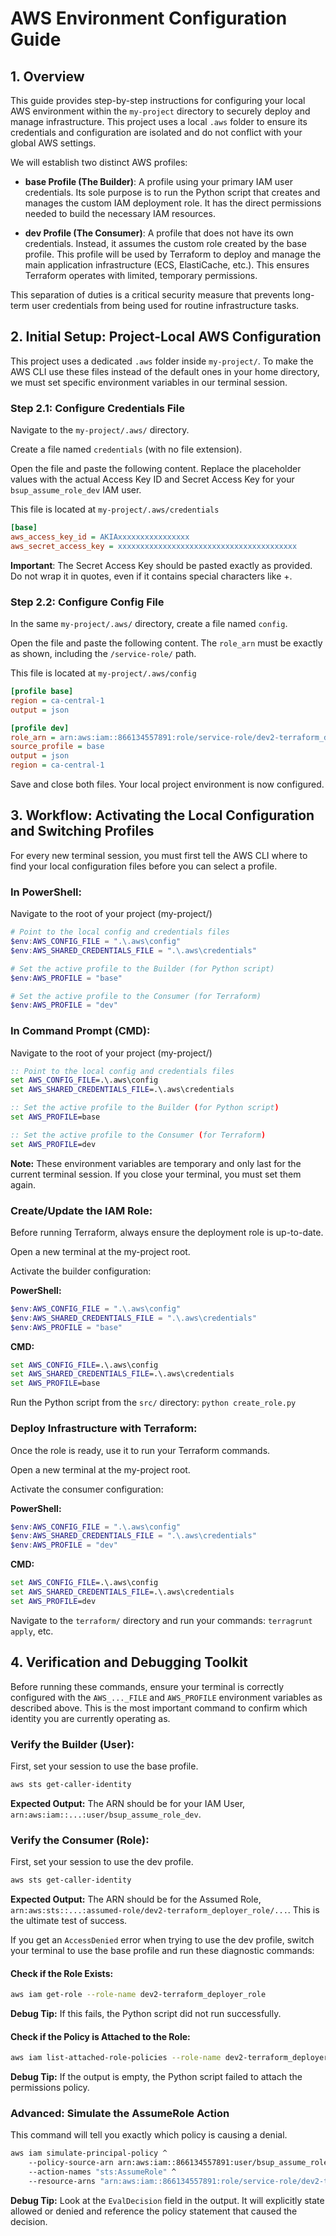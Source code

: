 # AWS Environment Configuration Guide

## 1. Overview

This guide provides step-by-step instructions for configuring your local AWS environment within the `my-project` directory to securely deploy and manage infrastructure. This project uses a local `.aws` folder to ensure its credentials and configuration are isolated and do not conflict with your global AWS settings.

We will establish two distinct AWS profiles:

- **base Profile (The Builder)**: A profile using your primary IAM user credentials. Its sole purpose is to run the Python script that creates and manages the custom IAM deployment role. It has the direct permissions needed to build the necessary IAM resources.

- **dev Profile (The Consumer)**: A profile that does not have its own credentials. Instead, it assumes the custom role created by the base profile. This profile will be used by Terraform to deploy and manage the main application infrastructure (ECS, ElastiCache, etc.). This ensures Terraform operates with limited, temporary permissions.

This separation of duties is a critical security measure that prevents long-term user credentials from being used for routine infrastructure tasks.

## 2. Initial Setup: Project-Local AWS Configuration

This project uses a dedicated `.aws` folder inside `my-project/`. To make the AWS CLI use these files instead of the default ones in your home directory, we must set specific environment variables in our terminal session.

### Step 2.1: Configure Credentials File

Navigate to the `my-project/.aws/` directory.

Create a file named `credentials` (with no file extension).

Open the file and paste the following content. Replace the placeholder values with the actual Access Key ID and Secret Access Key for your `bsup_assume_role_dev` IAM user.

This file is located at `my-project/.aws/credentials`
```ini
[base]  
aws_access_key_id = AKIAxxxxxxxxxxxxxxxx  
aws_secret_access_key = xxxxxxxxxxxxxxxxxxxxxxxxxxxxxxxxxxxxxxxx
```

**Important**: The Secret Access Key should be pasted exactly as provided. Do not wrap it in quotes, even if it contains special characters like +.

### Step 2.2: Configure Config File

In the same `my-project/.aws/` directory, create a file named `config`.

Open the file and paste the following content. The `role_arn` must be exactly as shown, including the `/service-role/` path.

 This file is located at `my-project/.aws/config`
```ini
[profile base]  
region = ca-central-1  
output = json  

[profile dev]  
role_arn = arn:aws:iam::866134557891:role/service-role/dev2-terraform_deployer_role  
source_profile = base  
output = json  
region = ca-central-1
```
Save and close both files. Your local project environment is now configured.

## 3. Workflow: Activating the Local Configuration and Switching Profiles

For every new terminal session, you must first tell the AWS CLI where to find your local configuration files before you can select a profile.

### In PowerShell:
Navigate to the root of your project (my-project/)

```powershell
# Point to the local config and credentials files
$env:AWS_CONFIG_FILE = ".\.aws\config"
$env:AWS_SHARED_CREDENTIALS_FILE = ".\.aws\credentials"

# Set the active profile to the Builder (for Python script)
$env:AWS_PROFILE = "base"

# Set the active profile to the Consumer (for Terraform)
$env:AWS_PROFILE = "dev"
```

### In Command Prompt (CMD):
Navigate to the root of your project (my-project/)

```cmd
:: Point to the local config and credentials files
set AWS_CONFIG_FILE=.\.aws\config
set AWS_SHARED_CREDENTIALS_FILE=.\.aws\credentials

:: Set the active profile to the Builder (for Python script)
set AWS_PROFILE=base

:: Set the active profile to the Consumer (for Terraform)
set AWS_PROFILE=dev
```

**Note:** These environment variables are temporary and only last for the current terminal session. If you close your terminal, you must set them again.

### Create/Update the IAM Role: 
Before running Terraform, always ensure the deployment role is up-to-date.

Open a new terminal at the my-project root.

Activate the builder configuration:

**PowerShell:**

```powershell
$env:AWS_CONFIG_FILE = ".\.aws\config"
$env:AWS_SHARED_CREDENTIALS_FILE = ".\.aws\credentials"
$env:AWS_PROFILE = "base"
```

**CMD:**

```cmd
set AWS_CONFIG_FILE=.\.aws\config
set AWS_SHARED_CREDENTIALS_FILE=.\.aws\credentials
set AWS_PROFILE=base
```

Run the Python script from the `src/` directory: `python create_role.py`

### Deploy Infrastructure with Terraform: 
Once the role is ready, use it to run your Terraform commands.

Open a new terminal at the my-project root.

Activate the consumer configuration:

**PowerShell:**

```powershell
$env:AWS_CONFIG_FILE = ".\.aws\config"
$env:AWS_SHARED_CREDENTIALS_FILE = ".\.aws\credentials"
$env:AWS_PROFILE = "dev"
```

**CMD:**

```cmd
set AWS_CONFIG_FILE=.\.aws\config
set AWS_SHARED_CREDENTIALS_FILE=.\.aws\credentials
set AWS_PROFILE=dev
```

Navigate to the `terraform/` directory and run your commands: `terragrunt apply`, etc.


## 4. Verification and Debugging Toolkit

Before running these commands, ensure your terminal is correctly configured with the `AWS_..._FILE` and `AWS_PROFILE` environment variables as described above. This is the most important command to confirm which identity you are currently operating as.

### Verify the Builder (User):
First, set your session to use the base profile.

```Bash
aws sts get-caller-identity
```

**Expected Output:** The ARN should be for your IAM User, `arn:aws:iam::...:user/bsup_assume_role_dev`.

### Verify the Consumer (Role):
First, set your session to use the dev profile.

```Bash
aws sts get-caller-identity
```

**Expected Output:** The ARN should be for the Assumed Role, `arn:aws:sts::...:assumed-role/dev2-terraform_deployer_role/...`. This is the ultimate test of success.

If you get an `AccessDenied` error when trying to use the dev profile, switch your terminal to use the base profile and run these diagnostic commands:

#### Check if the Role Exists:

```Bash
aws iam get-role --role-name dev2-terraform_deployer_role
```

**Debug Tip:** If this fails, the Python script did not run successfully.

#### Check if the Policy is Attached to the Role:

```Bash
aws iam list-attached-role-policies --role-name dev2-terraform_deployer_role
```

**Debug Tip:** If the output is empty, the Python script failed to attach the permissions policy.

### Advanced: Simulate the AssumeRole Action

This command will tell you exactly which policy is causing a denial.

```Bash
aws iam simulate-principal-policy ^
    --policy-source-arn arn:aws:iam::866134557891:user/bsup_assume_role_dev ^
    --action-names "sts:AssumeRole" ^
    --resource-arns "arn:aws:iam::866134557891:role/service-role/dev2-terraform_deployer_role"
```

**Debug Tip:** Look at the `EvalDecision` field in the output. It will explicitly state allowed or denied and reference the policy statement that caused the decision.